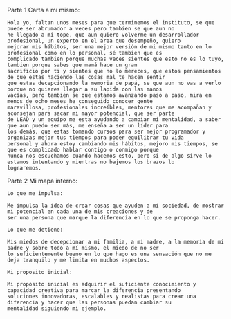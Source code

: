 Parte 1 Carta a mí mismo:
    
    Hola yo, faltan unos meses para que terminemos el instituto, se que puede ser abrumador a veces pero tambien se que aun no
    he llegado a mi tope, que aun quiero volverme un desarrollador profesional, un experto en el área que desempeño, quiero
    mejorar mis hábitos, ser una mejor versión de mi mismo tanto en lo profesional como en lo personal, sé tambien que es
    complicado tambien porque muchas veces sientes que esto no es lo tuyo, tambien porque sabes que mamá hace un gran
    sacrificio por ti y sientes que no lo mereces, que estos pensamientos de que estas haciendo las cosas mal te hacen sentir
    que estas decepcionando la memoria de papá, se que aun no vas a verlo porque no quieres llegar a su lapida con las manos
    vacías, pero tambien sé que estamos avanzando paso a paso, mira en menos de ocho meses he conseguido conocer gente
    maravillosa, profesionales increíbles, mentores que me acompañan y aconsejan para sacar mi mayor potencial, que ser parte
    de LEAD y un equipo me esta ayudando a cambiar mi mentalidad, a saber que aun puedo ser más, me enseña a ser un líder para
    los demás, que estas tomando cursos para ser mejor programador y organizas mejor tus tiempos para poder equilibrar tu vida
    personal y ahora estoy cambiando mis hábitos, mejoro mis tiempos, se que es complicado hablar contigo o conmigo porque
    nunca nos escuchamos cuando hacemos esto, pero si de algo sirve lo estamos intentando y mientras no bajemos los brazos lo
    lograremos.

Parte 2 Mi mapa interno:

    Lo que me impulsa:
    
    Me impulsa la idea de crear cosas que ayuden a mi sociedad, de mostrar mi potencial en cada una de mis creaciones y de 
    ser una persona que marque la diferencia en lo que se proponga hacer. 

    Lo que me detiene:
    
    Mis miedos de decepcionar a mi familia, a mi madre, a la memoria de mi padre y sobre todo a mí mismo, el miedo de no ser 
    lo suficientemente bueno en lo que hago es una sensación que no me deja tranquilo y me limita en muchos aspectos.

    Mi proposito inicial:

    Mi propósito inicial es adquirir el suficiente conocimiento y capacidad creativa para marcar la diferencia presentando
    soluciones innovadoras, escalables y realistas para crear una diferencia y hacer que las personas puedan cambiar su
    mentalidad siguiendo mi ejemplo.
